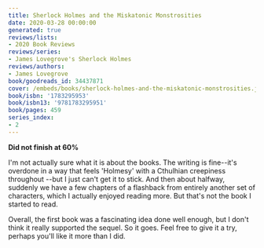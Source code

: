 ```yaml
---
title: Sherlock Holmes and the Miskatonic Monstrosities
date: 2020-03-28 00:00:00
generated: true
reviews/lists:
- 2020 Book Reviews
reviews/series:
- James Lovegrove's Sherlock Holmes
reviews/authors:
- James Lovegrove
book/goodreads_id: 34437871
cover: /embeds/books/sherlock-holmes-and-the-miskatonic-monstrosities.jpg
book/isbn: '1783295953'
book/isbn13: '9781783295951'
book/pages: 459
series_index:
- 2
---
```

**Did not finish at 60%**  

I'm not actually sure what it is about the books. The writing is fine--it's overdone in a way that feels 'Holmesy' with a Cthulhian creepiness throughout --but I just can't get it to stick. And then about halfway, suddenly we have a few chapters of a flashback from entirely another set of characters, which I actually enjoyed reading more. But that's not the book I started to read.  

<!--more-->

Overall, the first book was a fascinating idea done well enough, but I don't think it really supported the sequel. So it goes. Feel free to give it a try, perhaps you'll like it more than I did.